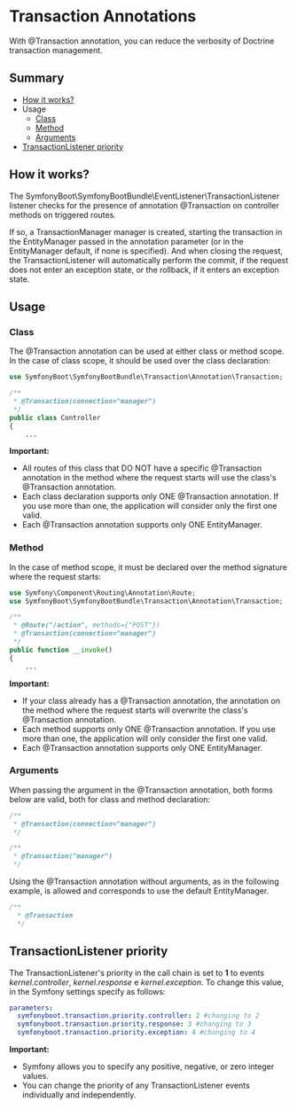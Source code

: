 # Transaction Annotations

With @Transaction annotation, you can reduce the verbosity of Doctrine transaction management.

## Summary

- [How it works?](#how-it-works)
- Usage
    - [Class](#class)
    - [Method](#method)
    - [Arguments](#arguments)
- [TransactionListener priority](#transactionlistener-priority)

## How it works?

The SymfonyBoot\SymfonyBootBundle\EventListener\TransactionListener listener checks for the presence of annotation
@Transaction on controller methods on triggered routes.

If so, a TransactionManager manager is created, starting the transaction in the EntityManager passed in the annotation
parameter (or in the EntityManager default, if none is specified). And when closing the request, the TransactionListener
will automatically perform the commit, if the request does not enter an exception state, or the rollback, if it enters
an exception state.

## Usage

### Class

The @Transaction annotation can be used at either class or method scope.
In the case of class scope, it should be used over the class declaration:

```php
use SymfonyBoot\SymfonyBootBundle\Transaction\Annotation\Transaction;

/**
 * @Transaction(connection="manager") 
 */
public class Controller 
{ 
    ...
```

**Important:**
- All routes of this class that DO NOT have a specific @Transaction annotation in the method where the request starts will use the class's @Transaction annotation.
- Each class declaration supports only ONE @Transaction annotation. If you use more than one, the application will consider only the first one valid.
- Each @Transaction annotation supports only ONE EntityManager.

### Method

In the case of method scope, it must be declared over the method signature where the request starts:

```php
use Symfony\Component\Routing\Annotation\Route;
use SymfonyBoot\SymfonyBootBundle\Transaction\Annotation\Transaction;

/**
 * @Route("/action", methods={"POST"})
 * @Transaction(connection="manager") 
 */
public function __invoke() 
{ 
    ...
```

**Important:**
- If your class already has a @Transaction annotation, the annotation on the method where the request starts will overwrite the class's @Transaction annotation.
- Each method supports only ONE @Transaction annotation. If you use more than one, the application will only consider the first one valid.
- Each @Transaction annotation supports only ONE EntityManager.

### Arguments

When passing the argument in the @Transaction annotation, both forms below are valid, both for class and method declaration:

```php
/**
 * @Transaction(connection="manager") 
 */

/**
 * @Transaction("manager") 
 */
```

Using the @Transaction annotation without arguments, as in the following example, is allowed and corresponds to use the default EntityManager.

```php
/**
  * @Transaction
  */
```

## TransactionListener priority

The TransactionListener's priority in the call chain is set to **1** to events
*kernel.controller*, *kernel.response* e *kernel.exception*. To change this value, in the Symfony settings specify as follows:

```yaml
parameters:
  symfonyboot.transaction.priority.controller: 2 #changing to 2
  symfonyboot.transaction.priority.response: 3 #changing to 3
  symfonyboot.transaction.priority.exception: 4 #changing to 4
```

**Important:**
- Symfony allows you to specify any positive, negative, or zero integer values.
- You can change the priority of any TransactionListener events individually and independently.
